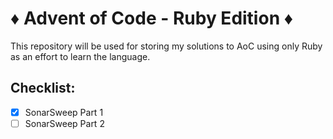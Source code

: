 # ♦️ Advent of Code - Ruby Edition ♦️

This repository will be used for storing my solutions to AoC using only Ruby as an effort to learn the language. 

## Checklist: 

- [x] SonarSweep Part 1
- [ ] SonarSweep Part 2
